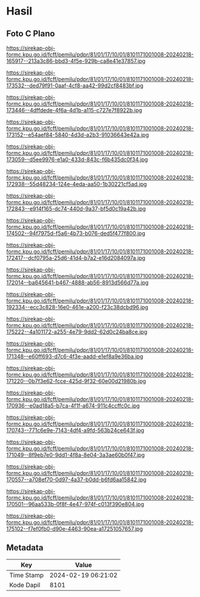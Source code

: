 # Hasil

## Foto C Plano

https://sirekap-obj-formc.kpu.go.id/fcff/pemilu/pdpr/81/01/17/10/01/8101171001008-20240218-165917--213a3c86-bbd3-4f5e-929b-ca8e41e37857.jpg

https://sirekap-obj-formc.kpu.go.id/fcff/pemilu/pdpr/81/01/17/10/01/8101171001008-20240218-173532--ded79f91-0aaf-4cf8-aa42-99d2cf8483bf.jpg

https://sirekap-obj-formc.kpu.go.id/fcff/pemilu/pdpr/81/01/17/10/01/8101171001008-20240218-173446--4dffdede-4f6a-4d1b-a115-c727e7f8922b.jpg

https://sirekap-obj-formc.kpu.go.id/fcff/pemilu/pdpr/81/01/17/10/01/8101171001008-20240218-173152--e54aef84-5840-4d3d-a2b3-91036643e42a.jpg

https://sirekap-obj-formc.kpu.go.id/fcff/pemilu/pdpr/81/01/17/10/01/8101171001008-20240218-173059--d5ee9976-e1a0-433d-843c-f6b435dc0f34.jpg

https://sirekap-obj-formc.kpu.go.id/fcff/pemilu/pdpr/81/01/17/10/01/8101171001008-20240218-172938--55d48234-124e-4eda-aa50-1b30221cf5ad.jpg

https://sirekap-obj-formc.kpu.go.id/fcff/pemilu/pdpr/81/01/17/10/01/8101171001008-20240218-172843--e914f165-dc74-440d-9a37-bf5d0c19a42b.jpg

https://sirekap-obj-formc.kpu.go.id/fcff/pemilu/pdpr/81/01/17/10/01/8101171001008-20240218-174502--94f7975d-f5a6-4b73-b076-ded5f477f800.jpg

https://sirekap-obj-formc.kpu.go.id/fcff/pemilu/pdpr/81/01/17/10/01/8101171001008-20240218-172417--dcf0795a-25d6-41d4-b7a2-e16d2084097a.jpg

https://sirekap-obj-formc.kpu.go.id/fcff/pemilu/pdpr/81/01/17/10/01/8101171001008-20240218-172014--ba645641-b467-4888-ab56-8913d566d77a.jpg

https://sirekap-obj-formc.kpu.go.id/fcff/pemilu/pdpr/81/01/17/10/01/8101171001008-20240218-192334--ecc3c828-16e0-461e-a200-f23c38dcbd96.jpg

https://sirekap-obj-formc.kpu.go.id/fcff/pemilu/pdpr/81/01/17/10/01/8101171001008-20240218-175222--4a101172-a255-4e79-9dd2-62d0c24ba8ce.jpg

https://sirekap-obj-formc.kpu.go.id/fcff/pemilu/pdpr/81/01/17/10/01/8101171001008-20240218-171348--e60ff693-d7c6-4f3e-aadd-e1ef8a9e36ba.jpg

https://sirekap-obj-formc.kpu.go.id/fcff/pemilu/pdpr/81/01/17/10/01/8101171001008-20240218-171220--0b7f3e62-fcce-425d-9f32-60e00d21980b.jpg

https://sirekap-obj-formc.kpu.go.id/fcff/pemilu/pdpr/81/01/17/10/01/8101171001008-20240218-170936--e0ad18a5-b7ca-4f1f-a674-911c4ccffc0c.jpg

https://sirekap-obj-formc.kpu.go.id/fcff/pemilu/pdpr/81/01/17/10/01/8101171001008-20240218-170743--771c6e9e-7143-4df4-a9fd-563b24ce643f.jpg

https://sirekap-obj-formc.kpu.go.id/fcff/pemilu/pdpr/81/01/17/10/01/8101171001008-20240218-171049--8f9eb7e0-9dd1-4f8a-8e04-3a3ae60b0f47.jpg

https://sirekap-obj-formc.kpu.go.id/fcff/pemilu/pdpr/81/01/17/10/01/8101171001008-20240218-170557--a708ef70-0d97-4a37-b0dd-b6fd6aa15842.jpg

https://sirekap-obj-formc.kpu.go.id/fcff/pemilu/pdpr/81/01/17/10/01/8101171001008-20240218-170501--96aa533b-0f8f-4e47-974f-c013f390e804.jpg

https://sirekap-obj-formc.kpu.go.id/fcff/pemilu/pdpr/81/01/17/10/01/8101171001008-20240218-175102--f7ef0fb0-d90e-4463-90ea-a17251057657.jpg


## Metadata

| Key        | Value               |
| ---------- | ------------------- |
| Time Stamp | 2024-02-19 06:21:02 |
| Kode Dapil | 8101                |



